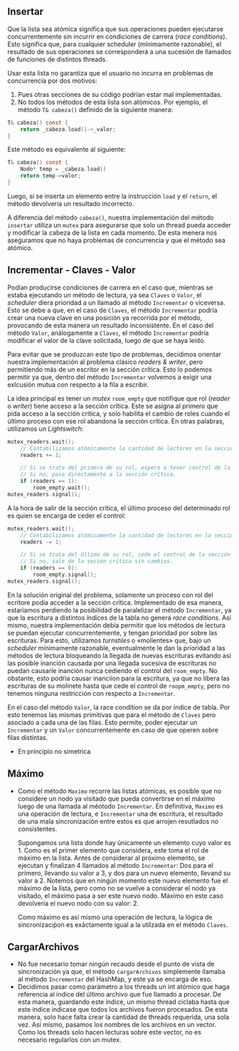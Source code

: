 ## Insertar
Que la lista sea atómica significa que sus operaciones pueden ejecutarse concurrentemente sin incurrir en condiciones de carrera (_race conditions_). Esto significa que, para cualquier scheduler (mínimamente razonable), el resultado de sus operaciones se corresponderá a una sucesión de llamados de funciones de distintos threads.

Usar esta lista no garantiza que el usuario no incurra en problemas de concurrencia por dos motivos:
1. Pues otras secciones de su código podrían estar mal implementadas.
2. No todos los métodos de esta lista son atómicos. Por ejemplo, el método `T& cabeza()` definido de la siguiente manera:
```c
T& cabeza() const {
    return _cabeza.load()->_valor; 
}
```
Este método es equivalente al siguiente:
```c
T& cabeza() const {
    Nodo* temp = _cabeza.load()
    return temp->valor; 
}
```
Luego, si se inserta un elemento entre la instrucción `load` y el `return`, el método devolvería un resultado incorrecto.

A diferencia del método `cabeza()`, nuestra implementación del método `insertar` utiliza un `mutex` para asegurarse que solo un thread pueda acceder y modificar la cabeza de la lista en cada momento. De esta menera nos aseguramos que no haya problemas de concurrencia y que el método sea atómico.

## Incrementar - Claves - Valor

Podían producirse condiciones de carrera en el caso que, mientras se estaba ejecutando un método de lectura, ya sea `Claves` o `Valor`, el _scheduler_ diera prioridad a un llamado al método `Incrementar` o viceversa. Esto se debe a que, en el caso de `Claves`, el método `Incrementar` podría crear una nueva clave en una posición ya recorrida por el método, provocando de esta manera un resultado inconsistente. En el caso del método `Valor`, análogamente a `Claves`, el método `Incrementar` podría modificar el valor de la clave solicitada, luego de que se haya leído.

Para evitar que se produzcan este tipo de problemas, decidimos orientar nuestra implementación al problema clásico _readers & writer_, pero permitiendo más de un escritor en la sección crítica. Esto lo podemos permitir ya que, dentro del método `Incrementar` volvemos a exigir una exlcusión mutua con respecto a la fila a escribir.

La idea principal es tener un _mutex_ `room_empty` que notifique que rol (_reader_ o _writer_) tiene acceso a la sección crítica. Este se asigna al primero que pida acceso a la sección crítica, y solo habilita el cambio de roles cuando el último proceso con ese rol abandona la sección crítica. En otras palabras, utilizamos un _Lightswitch_:
```c
mutex_readers.wait();
    // Contabilizamos atómicamente la cantidad de lectores en la sección crítica.
    readers += 1;

    // Si se trata del primero de su rol, espera a tener control de la sección crítica.
    // Si no, pasa diréctamente a la sección crítica.
    if (readers == 1):
        room_empty.wait();
mutex_readers.signal();
```
A la hora de salir de la sección crítica, el último proceso del determinado rol es quien se encarga de ceder el control:
```c
mutex_readers.wait();
    // Contabilizamos atómicamente la cantidad de lectores en la sección crítica.
    readers -= 1;

    // Si se trata del último de su rol, cede el control de la sección crítica.
    // Si no, sale de la seción crítica sin cambios.
    if (readers == 0):
        room_empty.signal();
mutex_readers.signal();
```
En la solución original del problema, solamente un proceso con rol del ecritore podía acceder a la sección crítica. Implementado de esa manera, estaríamos perdiendo la posibilidad de paralelizar el método `Incrementar`, ya que la escritura a distintos índices de la tabla no genera _race conditions_. Así mismo, nuestra implementación debía permitir que los métodos de lectura se puedan ejecutar concurrentemente, y tengan prioridad por sobre las escrituras. Para esto, utilizamos _turnstiles_ o «molientes» que, bajo un _scheduler_ mínimamente razonable, eventualmente le dan la prioridad a las métodos de lectura bloqueando la llegada de nuevas escrituras evitando asi las posible inanción causada por una llegada sucesiva de escrituras no puedan causarle inanción nunca cediendo el control del `room_empty`. No obstante, esto podŕia causar inanciíon para la escritura, ya que no libera las escrituras de su molinete hasta que cede el control de `roopm_empty`, pero no tenemos ninguna restricción con respecto a `Incrementar`.

En el caso del método `Valor`, la race condition se da por índice de tabla. Por esto tenemos las mismas primitivas que para el método de `Claves` pero asociado a cada una de las filas. Esto permite, poder ejecutar un `Incrementar` y un `Valor` concurrentemente en caso de que operen sobre filas distintas.
- En principio no simetrica

## Máximo
 - Como el método `Maximo` recorre las listas atómicas, es posible que no considere un nodo ya visitado que pueda convertirse en el máximo luego de una llamada al méotodo `Incrementar`. En definitiva, `Maximo` es una operación de lectura, e `Incrementar` una de escritura, el resultado de una mala sincronización entre estos es que arrojen resutlados no consistentes.

    Supongamos una lista donde hay únicamente un elemento cuyo valor es 1. Como es el primer elemento que considera, este toma el rol de máximo en la lista. Antes de considerar al próximo elemento, se ejecutan y finalizan 4 llamados al método `Incrementar`: Dos para el primero, llevando su valor a 3, y dos para un nuevo elemento, llevand su valor a 2. Notemos que en ningún momento este nuevo elemento fue el máximo de la lista, pero como no se vuelve a considerar el nodo ya visitado, el máximo pasa a ser este nuevo nodo. Máximo en este caso devolvería el nuevo nodo con su valor: 2.

    Como máximo es así mismo una operación de lectura, la lógica de sincronizaciṕon es exáctamente igual a la utilzada en el método `Claves`.

## CargarArchivos
- No fue necesario tomar ningún recaudo desde el punto de vista de sincronización ya que, el método `cargarArchivos` simplemente llamaba al método `Incrementar` del HashMap, y este ya se encarga de eso.
- Decidimos pasar como parámetro a los threads un int atómico que haga referencia al índice del último archivo que fue llamado a procesar. De esta manera, guardando este índice, un mismo thread ciclaba hasta que este índice indicase que todos los archivos fueron procesados. De esta manera, solo hace falta crear la cantidad de threads requerida, una sola vez. Así mísmo, pasamos los nombres de los archivos en un vector. Como los threads solo hacen lecturas sobre este vector, no es necesario regularlos con un mutex.